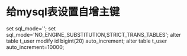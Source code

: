 # 给mysql表设置自增主键

set sql_mode='';
set sql_mode='NO_ENGINE_SUBSTITUTION,STRICT_TRANS_TABLES';
alter table t_user modify id bigint(20)  auto_increment;
alter table t_user  auto_increment=10000; 

